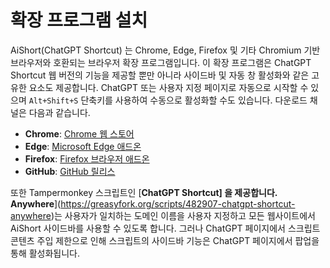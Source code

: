 # 확장 프로그램 설치

AiShort(ChatGPT Shortcut) 는 Chrome, Edge, Firefox 및 기타 Chromium 기반 브라우저와 호환되는 브라우저 확장 프로그램입니다. 이 확장 프로그램은 ChatGPT Shortcut 웹 버전의 기능을 제공할 뿐만 아니라 사이드바 및 자동 창 활성화와 같은 고유한 요소도 제공합니다. ChatGPT 또는 사용자 지정 페이지로 자동으로 시작할 수 있으며 `Alt+Shift+S` 단축키를 사용하여 수동으로 활성화할 수도 있습니다. 다운로드 채널은 다음과 같습니다.

- **Chrome**: [Chrome 웹 스토어](https://chrome.google.com/webstore/detail/chatgpt-shortcut/blcgeoojgdpodnmnhfpohphdhfncblnj)
- **Edge**: [Microsoft Edge 애드온](https://microsoftedge.microsoft.com/addons/detail/chatgpt-shortcut/hnggpalhfjmdhhmgfjpmhlfilnbmjoin)
- **Firefox**: [Firefox 브라우저 애드온](https://addons.mozilla.org/addon/chatgpt-shortcut/)
- **GitHub**: [GitHub 릴리스](https://github.com/rockbenben/ChatGPT-Shortcut/releases/latest)

또한 Tampermonkey 스크립트인 [**ChatGPT Shortcut] 을 제공합니다. Anywhere**](https://greasyfork.org/scripts/482907-chatgpt-shortcut-anywhere)는 사용자가 일치하는 도메인 이름을 사용자 지정하고 모든 웹사이트에서 AiShort 사이드바를 사용할 수 있도록 합니다. 그러나 ChatGPT 페이지에서 스크립트 콘텐츠 주입 제한으로 인해 스크립트의 사이드바 기능은 ChatGPT 페이지에서 팝업을 통해 활성화됩니다.